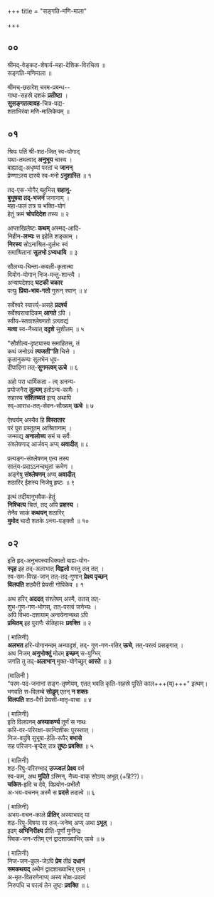 +++
title = "सङ्गति-मणि-माला"

+++

## ००
श्रीमद्-वेङ्कट-शेषार्य-महा-देशिक-विरचिता ॥  
सङ्गति-मणिमाला ॥

श्रीमच्-छठारेश् चरम-प्रबन्ध--  
गाथा-सहस्रे दशकं **प्रतीष्टा** ।  
**सुसङ्गतत्वावह**-चित्र-पद्य-  
शताभिरंया मणि-मालिकेयम् ॥

## ०१

श्रियः पतिं श्री-शठ-जित् स्व-योगाद्  
यथा-तथत्वाद् **अनुभूय** चास्य ।  
बाह्याद्य्-अधृष्यां परतां च **जानन्**  
प्रेण्णाऽस्य दास्ये स्व-मनो **ऽनुशास्ति** ॥ १

तद्-एक-भोगैर् बहुभिस् **सहानु-**  
**बुभूषया तद्-भजनं** जनानाम् ।  
महा-फलं तत्र च भक्ति-योगं  
हेतुं क्रमं **चोपदिदेश** तस्य ॥ २  

आप्ताखिलेष्टः **कथम्** अस्मद्-आदि-  
निहीन-**लभ्यः** स इहेति शङ्काम् ।  
**निरस्य** सोऽनाश्रित-दुर्लभः स्वं  
समाश्रितानां **सुलभो ऽभ्यधायि** ॥ ३  

सौलभ्य-चिन्ता-कबली-कृतात्मा  
वियोग-योगान् निज-मन्तु-शान्त्यै ।  
अन्यापदेशाद् **घटकी चकार**  
पत्युः **प्रिया-भाव-गतो** गुरून् स्वान् ॥ ४   

सर्वेश्वरे स्वार्त्त्य्-असहे **प्रदर्श्य**  
सर्वेश्वरत्वादिकम् **आगते** ऽपि ।  
स्वीय-स्तवाश्लेषणतो ऽत्यवद्यं  
**मत्वा** स्व-नैच्यात् **ददृशे** सुशीलम् ॥ ५

"सौशील्य-दृष्ट्यास्य समाहितस्, तं  
कथं जनोऽयं **त्यजती"ति** चित्ते ।  
कृतानुकम्पः सुलभेन धूप-  
दीपादिना तत्-**सुगमत्वम् ऊचे** ॥ ६  

अहो परा धार्मिकता - त्व् अनन्य-  
प्रयोजनैस् **तुल्यम्** इतोऽन्य-कामैः ।  
सहास्य **संश्लिष्यत** इत्य् अथापि  
स्व्-आराध-तत्-सेवन-सौख्यम् **ऊचे** ॥ ७

ऐश्वर्यम् अस्यैव हि **विस्ततार**  
परं पुरा प्रस्तुतम् आश्रितानाम् ।  
जन्माद्य् **अनालोच्य** समं च सर्वैः  
संश्लेषणाद् आर्जवम् अप्य् **अवादीत्** ॥ ८

प्रत्यङ्ग-संश्लेषणम् एत्य तस्य  
सात्ंय-प्रदाऽऽनन्दथुतां क्रमेण ।  
अङ्गेषु **संश्लेषणम्** अप्य् **अवादीत्**  
शठारिर् ईशस्य निजेषु हृष्टः ॥ ९

इत्थं तदीयानुभवैक-हेतुं  
**निश्चित्य** चित्तं, तद् अपि **प्रशस्य** ।  
तेनैव साकं **कथयन्** शठारिर्  
**मुमोद** चादौ शतके ऽन्त्य-पङ्क्तौ ॥ १०

## ०२
इति हृद्-अनुभवस्याधिक्यतो बाह्य-योग-   
**स्पृह** इह तद्-अलाभात् **विह्वलो** वस्तु तत् तत् ।  
स्व-सम-विरह-जान् तत्-तद्-गुणान् **प्रेक्ष्य पृच्छन्**   
**विलपति** शठवैरी प्रेयसी गोपिकेव ॥ १

अथ हरिर् **अददत्** संश्लेषम् अस्मै, ततस् तत्-   
शुभ-गुण-गण-भोगस्, तत्-परत्वं जनेभ्यः ।   
अपि विभव-दशायाम् अन्वयेनान्यथा ऽपि   
**प्रथितम्** इह पुराणैः सेतिहासः **प्रवक्ति** ॥ २

( मालिनी)  
**अलभत** हरि-योगानन्दम् अन्यादृशं, तद्-
गुण-गण-रतिर् **ऊचे**, तत्-परत्वं प्रसङ्गात् ।   
अथ निजम् **अनुभोक्तुं** मोदम् **इच्छन्** स-युग्भिर्   
जगति तु तद्-**अलाभान्** मुक्त-योगेच्छुर् **आस्ते** ॥ ३  


(मालिनी )  
"परम-पद-जनानां सङ्ग-तृष्णेयम्, एतत्
भवति कृति-सहस्रे पूरिते काल+++(य्)+++" इत्थम्।   
भगवति स-विलम्बे **सोढुम्** एतन् **न शक्तः**   
**विलपति** शठ-वैरी प्रेयसी-मातृ-वाचा ॥ ४

( मालिनी)  
इति विलपनम् **अस्याकर्ण्य** तूर्णं स नाथः   
करि-वर-परिरक्षा-कान्दिशीकः पुरस्तात् ।   
निज-वपुषि सुभूषा-हेति-रूपैर् **बभासे**   
सह परिजन-बृन्दैस् तत्र **तुष्टः प्रवक्ति** ॥ ५  

( मालिनी)  
शठ-रिपु-परिरम्भाद् **उज्ज्वलं प्रेक्ष्य** वर्म   
स्व-कम्, अथ **मुदिते** ऽस्मिन्, नैच्य-वाक् सोऽप्य् अभूत् (+हि??)।   
**चकित**-हृदि च देवे, विप्रयोग-प्रभीतौ   
अ-भय-वचनम् अस्मै स **प्रदत्ते** तदात्वे ॥  ६ 

( मालिनी)  
अभय-वचन-काले **प्रीतिर्** अस्याभवद् या   
शठ-रिपु-विषया सा तज्-जनेष्व् अप्य् अथा **ऽभूत्** ।   
इदम् **अभिनिरीक्ष्य** प्रीति-पूर्णो मुनीन्द्रः   
स्विक-जन-रतिम् एनं द्वादशाख्याभिर् ऊचे ॥ ७  

( मालिनी)  
निज-जन-कुल-जेऽपि **प्रेम** तीव्रं **दधानं**   
**समकथयद्** अथैनं द्वादशाख्याभिर् एवम् ।   
अ-मृत-वितरणेनाप्य् अस्य मोक्ष-प्रदत्वं   
निरुपधि च परत्वं तेन तुष्टः **प्रवक्ति** ॥ ८  


